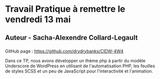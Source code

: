 # Travail Pratique à remettre le vendredi 13 mai
## Auteur - Sacha-Alexendre Collard-Legault
###

GitHub page : https://github.com/drydrybanks/CIDW-4W4

Dans ce TP, nous avons développer un thème php à partir du modèle Underscore de WordPress en utilisant de l'automatisation PHP, les feuilles de styles SCSS et
un peu de JavaScript pour l'interactivité et l'animation.